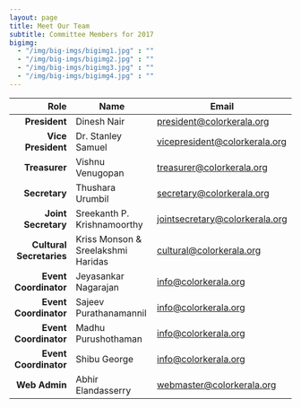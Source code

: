 ```yaml
---
layout: page
title: Meet Our Team
subtitle: Committee Members for 2017
bigimg:
  - "/img/big-imgs/bigimg1.jpg" : ""
  - "/img/big-imgs/bigimg2.jpg" : ""
  - "/img/big-imgs/bigimg3.jpg" : ""
  - "/img/big-imgs/bigimg4.jpg" : ""
---
```

|Role	                       |Name	                        |Email                         |
|---------------------------:|------------------------------|------------------------------|
|**President**	             |Dinesh Nair	                  |president@colorkerala.org     |
|**Vice President**	         |Dr. Stanley Samuel            |vicepresident@colorkerala.org |
|**Treasurer**	             |Vishnu Venugopan              |treasurer@colorkerala.org     | 
|**Secretary**	             |Thushara Urumbil              |secretary@colorkerala.org     |
|**Joint Secretary**         |Sreekanth P. Krishnamoorthy   |jointsecretary@colorkerala.org|
|**Cultural Secretaries**    |Kriss Monson & Sreelakshmi Haridas|cultural@colorkerala.org  |
|**Event Coordinator**	     |Jeyasankar Nagarajan          |info@colorkerala.org          |
|**Event Coordinator**	     |Sajeev Purathanamannil        |info@colorkerala.org          |
|**Event Coordinator**	     |Madhu Purushothaman           |info@colorkerala.org          |
|**Event Coordinator**	     |Shibu George                  |info@colorkerala.org          |
|**Web Admin**	             |Abhir Elandasserry            |webmaster@colorkerala.org     |
